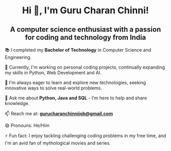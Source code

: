 <h1 align="center"> Hi 👋, I'm Guru Charan Chinni!</h1>

<h2 align="center">A computer science enthusiast with a passion for coding and technology from India</h2>

📚 I completed my **Bachelor of Technology** in Computer Science and Engineering.

🔭 Currently, I'm working on personal coding projects, continually expanding my skills in Python, Web Development and AI.

🌱 I'm always eager to learn and explore new technologies, seeking innovative ways to solve real-world problems.

💬 Ask me about **Python, Java and SQL** - I'm here to help and share knowledge.

📫 Reach me at: **gurucharanchinnijob@gmail.com**

😄 Pronouns: He/Him

⚡ Fun fact: I enjoy tackling challenging coding problems in my free time, and I'm an avid fan of mythological movies and series.
